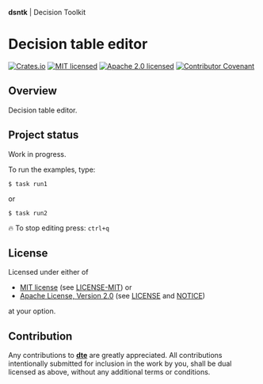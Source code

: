 **dsntk** | Decision Toolkit

# Decision table editor

[![Crates.io][crates-badge]][crates-url]
[![MIT licensed][mit-badge]][mit-license-url]
[![Apache 2.0 licensed][apache-badge]][apache-license-url]
[![Contributor Covenant][cc-badge]][cc-url]

[crates-badge]: https://img.shields.io/crates/v/dte.svg
[crates-url]: https://crates.io/crates/dte
[mit-badge]: https://img.shields.io/badge/License-MIT-blue.svg
[mit-url]: https://opensource.org/licenses/MIT
[mit-license-url]: https://github.com/dsntk/dte/blob/main/LICENSE-MIT
[apache-badge]: https://img.shields.io/badge/License-Apache%202.0-blue.svg
[apache-url]: https://www.apache.org/licenses/LICENSE-2.0
[apache-license-url]: https://github.com/dsntk/dte/blob/main/LICENSE
[apache-notice-url]: https://github.com/dsntk/dte/blob/main/NOTICE
[cc-badge]: https://img.shields.io/badge/Contributor%20Covenant-2.1-4baaaa.svg
[cc-url]: https://github.com/dsntk/dte/blob/main/CODE_OF_CONDUCT.md
[repository-url]: https://github.com/DecisionToolkit/dte

## Overview

Decision table editor.

## Project status

Work in progress.

To run the examples, type:

```shell
$ task run1
```

or

```shell
$ task run2
```

🔥 To stop editing press: `ctrl+q`

## License

Licensed under either of

- [MIT license][mit-url] (see [LICENSE-MIT][mit-license-url]) or
- [Apache License, Version 2.0][apache-url] (see [LICENSE][apache-license-url] and [NOTICE][apache-notice-url])

at your option.

## Contribution

Any contributions to [**dte**][repository-url] are greatly appreciated.
All contributions intentionally submitted for inclusion in the work by you,
shall be dual licensed as above, without any additional terms or conditions.
